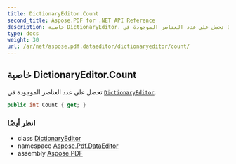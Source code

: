 ```yaml
---
title: DictionaryEditor.Count
second_title: Aspose.PDF for .NET API Reference
description: خاصية DictionaryEditor. تحصل على عدد العناصر الموجودة في DictionaryEditor
type: docs
weight: 30
url: /ar/net/aspose.pdf.dataeditor/dictionaryeditor/count/
---
```

## خاصية DictionaryEditor.Count

تحصل على عدد العناصر الموجودة في [`DictionaryEditor`](../).

```csharp
public int Count { get; }
```

### انظر أيضًا

* class [DictionaryEditor](../)
* namespace [Aspose.Pdf.DataEditor](../../../aspose.pdf.dataeditor/)
* assembly [Aspose.PDF](../../../)